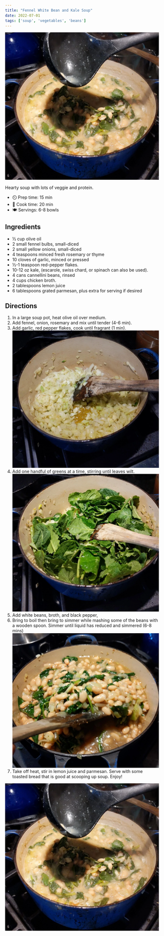 ```yaml
---
title: "Fennel White Bean and Kale Soup"
date: 2022-07-01
tags: ['soup', 'vegetables', 'beans']
---
```


![finished bean soup](/recipes/pix/fennel-bean-kale-soup-4.webp "Finished Soup")

Hearty soup with lots of veggie and protein.

- ⏲️ Prep time: 15 min
- 🍳 Cook time: 20 min
- 🍽️ Servings: 6-8 bowls

## Ingredients

 - ½ cup olive oil
 - 2 small fennel bulbs, small-diced
 - 2 small yellow onions, small-diced
 - 4 teaspoons minced fresh rosemary or thyme
 - 10 cloves of garlic, minced or pressed
 - ½-1 teaspoon red-pepper flakes.
 - 10-12 oz kale, (escarole, swiss chard, or spinach can also be used).
 - 4 cans cannellini beans, rinsed
 - 4 cups chicken broth.
 - 2 tablespoons lemon juice
 - 6 tablespoons grated parmesan, plus extra for serving if desired

## Directions

1. In a large soup pot, heat olive oil over medium.
2. Add fennel, onion, rosemary and mix until tender (4-6 min).
3. Add garlic, red pepper flakes, cook until fragrant (1 min).
![after first step](/recipes/pix/fennel-bean-kale-soup-1.webp)
4. Add one handful of greens at a time, stirring until leaves wilt.
![after second step](/recipes/pix/fennel-bean-kale-soup-2.webp)
5. Add white beans, broth, and black pepper,
6. Bring to boil then bring to simmer while mashing some of the beans with a wooden spoon. Simmer until liquid has reduced and simmered (6-8 mins)
![after third step](/recipes/pix/fennel-bean-kale-soup-3.webp)
7. Take off heat, stir in lemon juice and parmesan. Serve with some toasted bread that is good at scooping up soup. Enjoy!

![final step](/recipes/pix/fennel-bean-kale-soup-4.webp)
